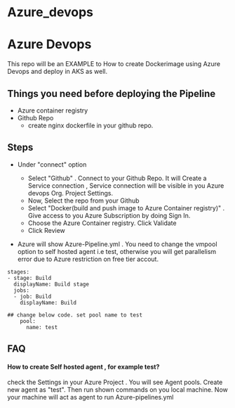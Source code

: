 # Azure_devops

# Azure Devops

This repo will be an EXAMPLE to How to create Dockerimage using Azure Devops and deploy in AKS as well.


## Things you need before deploying the Pipeline

- Azure container registry 
- Github Repo
  - create nginx dockerfile in your github repo.


## Steps

- Under "connect" option 
  - Select "Github" . Connect to your Github Repo. It will Create a Service connection , Service connection will be visible in you Azure devops Org. Project Settings. 
  - Now, Select the repo from your Github 
  - Select "Docker(build and push image to Azure Container registry)" . Give access to you Azure Subscription by doing Sign In. 
  - Choose the Azure Container registry. Click Validate
  - Click Review 

- Azure will show Azure-Pipeline.yml . You need to change the vmpool option to self hosted agent i.e test, otherwise you will get parallelism error due to Azure restriction on free tier accout.

```
stages:
- stage: Build
  displayName: Build stage
  jobs:
  - job: Build
    displayName: Build

## change below code. set pool name to test
    pool: 
      name: test

```





## FAQ

#### How to create Self hosted agent , for example test?

check the Settings in your Azure Project . You will see Agent pools. 
Create new agent as "test". Then run shown commands on you local machine. Now your machine will act as agent to run Azure-pipelines.yml

